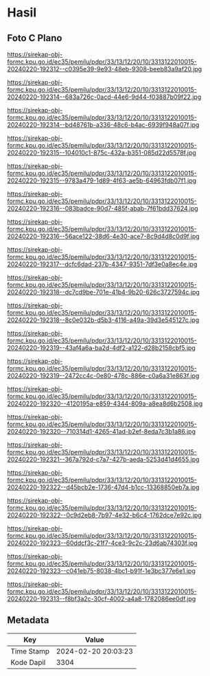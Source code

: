 # Hasil

## Foto C Plano

https://sirekap-obj-formc.kpu.go.id/ec35/pemilu/pdpr/33/13/12/20/10/3313122010015-20240220-192312--c0395e39-9e93-48eb-9308-beeb83a9af20.jpg

https://sirekap-obj-formc.kpu.go.id/ec35/pemilu/pdpr/33/13/12/20/10/3313122010015-20240220-192314--683a726c-0acd-44e6-9d44-f03887b09f22.jpg

https://sirekap-obj-formc.kpu.go.id/ec35/pemilu/pdpr/33/13/12/20/10/3313122010015-20240220-192314--bd48761b-a336-48c6-b4ac-6939f948a07f.jpg

https://sirekap-obj-formc.kpu.go.id/ec35/pemilu/pdpr/33/13/12/20/10/3313122010015-20240220-192315--104010c1-875c-432a-b351-085d22d5578f.jpg

https://sirekap-obj-formc.kpu.go.id/ec35/pemilu/pdpr/33/13/12/20/10/3313122010015-20240220-192315--9783a479-1d89-4f63-ae5b-64963fdb07f1.jpg

https://sirekap-obj-formc.kpu.go.id/ec35/pemilu/pdpr/33/13/12/20/10/3313122010015-20240220-192316--083badce-90d7-485f-abab-7f61bdd37624.jpg

https://sirekap-obj-formc.kpu.go.id/ec35/pemilu/pdpr/33/13/12/20/10/3313122010015-20240220-192316--56ace122-38d6-4e30-ace7-8c9d4d8c0d9f.jpg

https://sirekap-obj-formc.kpu.go.id/ec35/pemilu/pdpr/33/13/12/20/10/3313122010015-20240220-192317--dcfc6dad-237b-4347-9351-7df3e0a8ec4e.jpg

https://sirekap-obj-formc.kpu.go.id/ec35/pemilu/pdpr/33/13/12/20/10/3313122010015-20240220-192318--dc7cd9be-701e-41b4-9b20-626c3727594c.jpg

https://sirekap-obj-formc.kpu.go.id/ec35/pemilu/pdpr/33/13/12/20/10/3313122010015-20240220-192318--8c0e032b-d5b3-4116-a49a-39d3e545127c.jpg

https://sirekap-obj-formc.kpu.go.id/ec35/pemilu/pdpr/33/13/12/20/10/3313122010015-20240220-192319--43af4a6a-ba2d-4df2-a122-d28b2158cbf5.jpg

https://sirekap-obj-formc.kpu.go.id/ec35/pemilu/pdpr/33/13/12/20/10/3313122010015-20240220-192319--2472cc4c-0e80-478c-886e-c0a6a31e863f.jpg

https://sirekap-obj-formc.kpu.go.id/ec35/pemilu/pdpr/33/13/12/20/10/3313122010015-20240220-192320--4120195a-e859-4344-809a-a8ea8d6b2508.jpg

https://sirekap-obj-formc.kpu.go.id/ec35/pemilu/pdpr/33/13/12/20/10/3313122010015-20240220-192320--710314d1-4265-41ad-b2ef-8eda7c3b1a86.jpg

https://sirekap-obj-formc.kpu.go.id/ec35/pemilu/pdpr/33/13/12/20/10/3313122010015-20240220-192321--367a792d-c7a7-427b-aeda-5253d41d4655.jpg

https://sirekap-obj-formc.kpu.go.id/ec35/pemilu/pdpr/33/13/12/20/10/3313122010015-20240220-192322--d45bcb2e-1736-47d4-b1cc-13368850eb7a.jpg

https://sirekap-obj-formc.kpu.go.id/ec35/pemilu/pdpr/33/13/12/20/10/3313122010015-20240220-192322--0c9d2eb8-7b97-4e32-b6c4-1762dce7e92c.jpg

https://sirekap-obj-formc.kpu.go.id/ec35/pemilu/pdpr/33/13/12/20/10/3313122010015-20240220-192323--60ddcf3c-21f7-4ce3-9c2c-23d6ab74303f.jpg

https://sirekap-obj-formc.kpu.go.id/ec35/pemilu/pdpr/33/13/12/20/10/3313122010015-20240220-192323--c041eb75-8038-4bc1-b91f-1e3bc377e6e1.jpg

https://sirekap-obj-formc.kpu.go.id/ec35/pemilu/pdpr/33/13/12/20/10/3313122010015-20240220-192313--f8bf3a2c-30cf-4002-a4a8-1782086ee0df.jpg


## Metadata

| Key        | Value               |
| ---------- | ------------------- |
| Time Stamp | 2024-02-20 20:03:23 |
| Kode Dapil | 3304                |



